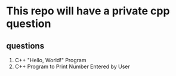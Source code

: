 # This repo will have a private cpp question

## questions
1. C++ "Hello, World!" Program
2. C++ Program to Print Number Entered by User
